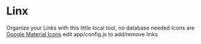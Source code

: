 # Linx

Organize your Links with this little local tool, no database needed
Icons are [Google Material Icons](https://fonts.google.com/icons)
edit app/config.js to add/remove links